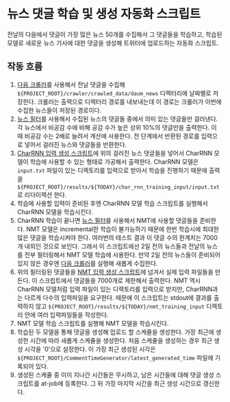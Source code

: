 # 뉴스 댓글 학습 및 생성 자동화 스크립트

전날의 다음에서 댓글이 가장 많은 뉴스 50개를 수집해서 그 댓글들을 학습하고, 학습된 모델로 새로운 뉴스 기사에 대한 댓글을 생성해 트위터에 업로드하는 자동화 스크립트.

## 작동 흐름

1. [다음 크롤러]를 사용해서 전날 댓글을 수집해 `${PROJECT_ROOT}/crawler/crawled_data/daum_news` 디렉터리에 날짜별로 저장한다. 크롤러는 출력으로 디렉터리 경로를 내보내는데 이 경로는 크롤러가 이번에 수집한 뉴스들이 저장된 경로이다.
2. [뉴스 필터]를 사용해서 수집된 뉴스의 댓글들 중에서 의미 있는 댓글들만 걸러낸다. 각 뉴스에서 비공감 수에 비해 공감 수가 높은 상위 10%의 댓글만을 출력한다. 이 때 비공감 수는 2배로 늘려서 계산에 사용한다. 전 단계에서 반환된 경로를 입력으로 넣어서 걸러진 뉴스와 댓글들을 반환한다.
3. [CharRNN 입력 생성 스크립트]에 위의 걸러진 뉴스 댓글들을 넣어서 CharRNN 모델이 학습에 사용할 수 있는 형태로 가공해서 출력한다. CharRNN 모델은 `input.txt` 파일이 있는 디렉토리를 입력으로 받아서 학습을 진행하기 때문에 출력을 `${PROJECT_ROOT}/results/${TODAY}/char_rnn_training_input/input.txt`로 리다이렉션 한다.
4. 학습에 사용할 입력이 준비된 후엔 CharRNN 모델 학습 스크립트를 실행해서 CharRNN 모델을 학습시킨다.
5. CharRNN 학습이 끝나면 [뉴스 필터]를 사용해서 NMT에 사용할 댓글들을 준비한다. NMT 모델은 incremental한 학습이 불가능하기 때문에 한번 학습시에 최대한 많은 댓글을 학습시켜야 한다. 여러번의 테스트 결과 이 댓글 수의 한계치는 7000개 내외인 것으로 보인다. 그래서 이 스크립트에선 2일 전의 뉴스들과 전날의 뉴스를 전부 필터링해서 NMT 모델 학습에 사용한다. 만약 2일 전의 뉴스들이 준비되어있지 않은 경우엔 [다음 크롤러]를 실행해 새롭게 수집한다.
6. 위의 필터링된 댓글들을 [NMT 입력 생성 스크립트]에 넘겨서 실제 입력 파일들을 만든다. 이 스크립트에서 댓글들을 7000개로 제한해서 출력한다. NMT 역시 CharRNN 모델처럼 입력 파일이 있는 디렉토리를 입력으로 받지만, CharRNN과는 다르게 다수의 입력파일을 요구한다. 때문에 이 스크립트는 stdout에 결과를 출력하지 않고 `${PROJECT_ROOT}/results/${TODAY}/nmt_training_input` 디렉토리 안에 여러 입력파일들을 작성한다.
7. NMT 모델 학습 스크립트를 실행해 NMT 모델을 학습시킨다.
8. 학습된 두 모델을 통해 댓글을 생성해 업로드 할 스케쥴을 생성한다. 가장 최근에 생성한 시간에 따라 새롭게 스케쥴을 생성한다. 처음 스케쥴을 생성하는 경우 최근 생성 시각을 '0'으로 설정한다. 이 가장 최근 생성된 시각은 `${PROJECT_ROOT}/CommentTimeGenerator/latest_generated_time` 파일에 기록되어 있다.
9. 생성된 스케쥴 중 이미 지나간 시간들은 무시하고, 남은 시간들에 대해 댓글 생성 스크립트를 at-job에 등록한다. 그 뒤 가장 마지막 시간을 최근 생성 시간으로 갱신한다.

[다음 크롤러]: ./daum_crawler.md
[뉴스 필터]: ./news_filter.md
[CharRNN 입력 생성 스크립트]: ./make_input_for_char_rnn.md
[NMT 입력 생성 스크립트]: ./make_input_for_nmt.md